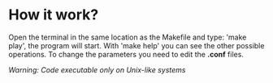 # How it work?

Open the terminal in the same location as the Makefile and type: 'make play', the program will start.
With 'make help' you can see the other possible operations.
To change the parameters you need to edit the **.conf** files.

*Warning: Code executable only on Unix-like systems*
